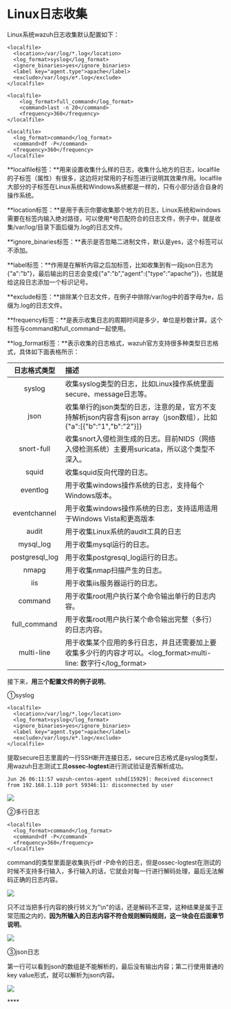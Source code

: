 # Linux日志收集

Linux系统wazuh日志收集默认配置如下：

```text
<localfile>
  <location>/var/log/*.log</location>
  <log_format>syslog</log_format>    
  <ignore_binaries>yes</ignore_binaries>
  <label key="agent.type">apache</label>
  <exclude>/var/logs/e*.log</exclude>
</localfile>

<localfile>
    <log_format>full_command</log_format>
    <command>last -n 20</command>
    <frequency>360</frequency>
</localfile>

<localfile>
  <log_format>command</log_format>
  <command>df -P</command>
  <frequency>360</frequency>
</localfile>
```

**localfile标签：**用来设置收集什么样的日志，收集什么地方的日志，localfile的子标签（属性）有很多，这边将对常用的子标签进行说明其效果作用。localfile大部分的子标签在Linux系统和Windows系统都是一样的，只有小部分适合自身的操作系统。

**location标签：**是用于表示你要收集那个地方的日志，Linux系统和windows需要在标签内输入绝对路径，可以使用\*号匹配符合的日志文件，例子中，就是收集/var/log/目录下面后缀为.log的日志文件。

**ignore\_binaries标签：**表示是否忽略二进制文件，默认是yes，这个标签可以不添加。

**label标签：**作用是在解析内容之后加标签，比如收集到有一段json日志为{"a":"b"}，最后输出的日志会变成{"a":"b","agent":{"type":"apache"}}，也就是给这段日志添加一个标识记号。

**exclude标签：**排除某个日志文件，在例子中排除/var/log中的首字母为e，后缀为.log的日志文件。

**frequency标签：**是表示收集日志的周期时间是多少，单位是秒数计算。这个标签与command和full\_command一起使用。

**log\_format标签：**表示收集的日志格式，wazuh官方支持很多种类型日志格式，具体如下面表格所示：

| 日志格式类型 | 描述 |
| :---: | :--- |
| syslog | 收集syslog类型的日志，比如Linux操作系统里面secure、message日志等。 |
| json | 收集单行的json类型的日志，注意的是，官方不支持解析json内容含有json array（json数组），比如{"a":\[{"b":"1","b":"2"}\]} |
| snort-full | 收集snort入侵检测生成的日志。目前NIDS（网络入侵检测系统）主要用suricata，所以这个类型不深入。 |
| squid | 收集squid反向代理的日志。 |
| eventlog | 用于收集windows操作系统的日志，支持每个Windows版本。 |
| eventchannel | 用于收集windows操作系统的日志，支持适用适用于Windows Vista和更高版本 |
| audit | 用于收集Linux系统的audit工具的日志 |
| mysql\_log | 用于收集mysql运行的日志。 |
| postgresql\_log | 用于收集postgresql\_log运行的日志。 |
| nmapg | 用于收集nmap扫描产生的日志。 |
| iis | 用于收集iis服务器运行的日志。 |
| command | 用于收集root用户执行某个命令输出单行的日志内容。 |
| full\_command | 用于收集root用户执行某个命令输出完整（多行）的日志内容。 |
| multi-line | 用于收集某个应用的多行日志，并且还需要加上要收集多少行的内容才可以。&lt;log\_format&gt;multi-line: 数字行&lt;/log\_format&gt; |

接下来，**用三个配置文件的例子说明**。

①syslog

```text
<localfile>
  <location>/var/log/*.log</location>
  <log_format>syslog</log_format>    
  <ignore_binaries>yes</ignore_binaries>
  <label key="agent.type">apache</label>
  <exclude>/var/logs/e*.log</exclude>
</localfile>
```

提取secure日志里面的一行SSH断开连接日志，secure日志格式是syslog类型，用wazuh日志测试工具**ossec-logtest**进行测试验证是否解析成功。

```text
Jun 26 06:11:57 wazuh-centos-agent sshd[15929]: Received disconnect from 192.168.1.110 port 59346:11: disconnected by user
```

![](../../.gitbook/assets/image%20%2854%29.png)

②多行日志

```text
<localfile>
  <log_format>command</log_format>
  <command>df -P</command>
  <frequency>360</frequency>
</localfile>
```

command的类型里面是收集执行df -P命令的日志，但是ossec-logtest在测试的时候不支持多行输入，多行输入的话，它就会对每一行进行解码处理，最后无法解码正确的日志内容。

![](../../.gitbook/assets/image%20%2846%29.png)

只不过当把多行内容的换行转义为"\n"的话，还是解码不正常，这种结果是属于正常范围之内的，**因为所输入的日志内容不符合规则解码规则，这一块会在后面章节说明**。

![](../../.gitbook/assets/image%20%2849%29.png)

③json日志

第一行可以看到json的数组是不能解析的，最后没有输出内容；第二行使用普通的key value形式，就可以解析为json内容。

![](../../.gitbook/assets/clipboard%20%2810%29.png)

\*\*\*\*


